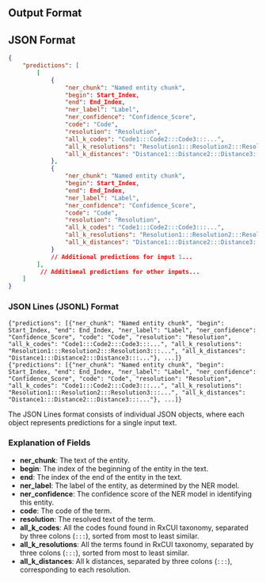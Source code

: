 ## Output Format

## JSON Format

```json
{
    "predictions": [
        [
            {
                "ner_chunk": "Named entity chunk",
                "begin": Start_Index,
                "end": End_Index,
                "ner_label": "Label",
                "ner_confidence": "Confidence_Score",
                "code": "Code",
                "resolution": "Resolution",
                "all_k_codes": "Code1:::Code2:::Code3:::...",
                "all_k_resolutions": "Resolution1:::Resolution2:::Resolution3:::...",
                "all_k_distances": "Distance1:::Distance2:::Distance3:::...",
            },
            {
                "ner_chunk": "Named entity chunk",
                "begin": Start_Index,
                "end": End_Index,
                "ner_label": "Label",
                "ner_confidence": "Confidence_Score",
                "code": "Code",
                "resolution": "Resolution",
                "all_k_codes": "Code1:::Code2:::Code3:::...",
                "all_k_resolutions": "Resolution1:::Resolution2:::Resolution3:::...",
                "all_k_distances": "Distance1:::Distance2:::Distance3:::...",
            }
            // Additional predictions for input 1...
        ],
         // Additional predictions for other inputs...
    ]
}

```

### JSON Lines (JSONL) Format

```
{"predictions": [{"ner_chunk": "Named entity chunk", "begin": Start_Index, "end": End_Index, "ner_label": "Label", "ner_confidence": "Confidence_Score", "code": "Code", "resolution": "Resolution", "all_k_codes": "Code1:::Code2:::Code3:::...", "all_k_resolutions": "Resolution1:::Resolution2:::Resolution3:::...", "all_k_distances": "Distance1:::Distance2:::Distance3:::..."}, ...]}
{"predictions": [{"ner_chunk": "Named entity chunk", "begin": Start_Index, "end": End_Index, "ner_label": "Label", "ner_confidence": "Confidence_Score", "code": "Code", "resolution": "Resolution", "all_k_codes": "Code1:::Code2:::Code3:::...", "all_k_resolutions": "Resolution1:::Resolution2:::Resolution3:::...", "all_k_distances": "Distance1:::Distance2:::Distance3:::..."}, ...]}
```

The JSON Lines format consists of individual JSON objects, where each object represents predictions for a single input text.

### Explanation of Fields

- **ner_chunk**: The text of the entity.
- **begin**: The index of the beginning of the entity in the text.
- **end**: The index of the end of the entity in the text.
- **ner_label**: The label of the entity, as determined by the NER model.
- **ner_confidence**: The confidence score of the NER model in identifying this entity.
- **code**: The code of the term.
- **resolution**: The resolved text of the term.
- **all_k_codes**: All the codes found found in RxCUI taxonomy, separated by three colons (`:::`), sorted from most to least similar.
- **all_k_resolutions**: All the terms found in RxCUI taxonomy, separated by three colons (`:::`), sorted from most to least similar.
- **all_k_distances**: All k distances, separated by three colons (`:::`), corresponding to each resolution.
